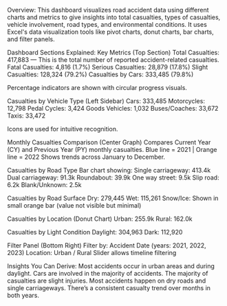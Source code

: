  Overview:
This dashboard visualizes road accident data using different charts and metrics to give insights into total casualties, types of casualties, vehicle involvement, road types, and environmental conditions. It uses Excel's data visualization tools like pivot charts, donut charts, bar charts, and filter panels.

Dashboard Sections Explained:
Key Metrics (Top Section)
Total Casualties: 417,883 — This is the total number of reported accident-related casualties.
Fatal Casualties: 4,816 (1.7%)
Serious Casualties: 28,879 (17.8%)
Slight Casualties: 128,324 (79.2%)
Casualties by Cars: 333,485 (79.8%)

Percentage indicators are shown with circular progress visuals.

Casualties by Vehicle Type (Left Sidebar)
Cars: 333,485
Motorcycles: 12,798
Pedal Cycles: 3,424
Goods Vehicles: 1,032
Buses/Coaches: 33,672
Taxis: 33,472

Icons are used for intuitive recognition.

Monthly Casualties Comparison (Center Graph)
Compares Current Year (CY) and Previous Year (PY) monthly casualties.
Blue line = 2021 | Orange line = 2022
Shows trends across January to December.

Casualties by Road Type
Bar chart showing:
Single carriageway: 413.4k
Dual carriageway: 91.3k
Roundabout: 39.9k
One way street: 9.5k
Slip road: 6.2k
Blank/Unknown: 2.5k

Casualties by Road Surface
Dry: 279,445
Wet: 115,261
Snow/Ice: Shown in small orange bar (value not visible but minimal)

Casualties by Location (Donut Chart)
Urban: 255.9k
Rural: 162.0k

Casualties by Light Condition
Daylight: 304,963
Dark: 112,920

Filter Panel (Bottom Right)
Filter by:
Accident Date (years: 2021, 2022, 2023)
Location: Urban / Rural
Slider allows timeline filtering

Insights You Can Derive:
Most accidents occur in urban areas and during daylight.
Cars are involved in the majority of accidents.
The majority of casualties are slight injuries.
Most accidents happen on dry roads and single carriageways.
There’s a consistent casualty trend over months in both years.


